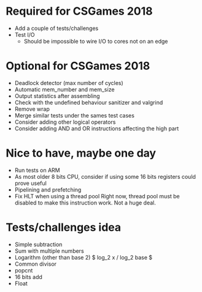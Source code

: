# Required for CSGames 2018
- Add a couple of tests/challenges
- Test I/O
    * Should be impossible to wire I/O to cores not on an edge

# Optional for CSGames 2018
- Deadlock detector (max number of cycles)
- Automatic mem_number and mem_size
- Output statistics after assembling
- Check with the undefined behaviour sanitizer and valgrind
- Remove wrap
- Merge similar tests under the sames test cases
- Consider adding other logical operators
- Consider adding AND and OR instructions affecting the high part

# Nice to have, maybe one day
- Run tests on ARM
- As most older 8 bits CPU, consider if using some 16 bits registers could prove useful
- Pipelining and prefetching
- Fix HLT when using a thread pool
    Right now, thread pool must be disabled to make this instruction work. Not a huge deal.

# Tests/challenges idea
- Simple subtraction
- Sum with multiple numbers
- Logarithm (other than base 2) $ log_2 x / log_2 base $
- Common divisor
- popcnt
- 16 bits add
- Float
